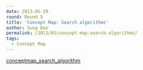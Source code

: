 ```yaml
---
date: 2013-05-29
round: Round 5
title: 'Concept Map: Search algorithms'
author: Sung Bae
permalink: /2013/05/concept-map-search-algorithms/
tags:
  - Concept Map
---
```

[conceptmap\_search\_algorithm][1]

 [1]: /uploads/2013/05/conceptmap_search_algorithm.pdf
